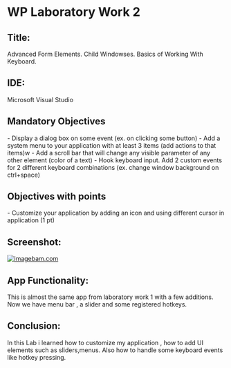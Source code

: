 <h1> WP Laboratory Work 2 </h1>
<h2>Title:</h2>
Advanced Form Elements. Child Windowses. Basics of Working With Keyboard.
<h2>IDE:</h2> Microsoft Visual Studio

<h2> Mandatory Objectives </h2>
- Display a dialog box on some event (ex. on clicking some button)
-  Add a system menu to your application with at least 3 items (add actions to that items)w
- Add a scroll bar that will change any visible parameter of any other element (color of a text) 
- Hook keyboard input. Add 2 custom events for 2 different keyboard combinations (ex. change window background on ctrl+space)

<h2> Objectives with points </h2>
- Customize your application by adding an icon and using different cursor in application (1 pt)

<h2> Screenshot: </h2>
<a href="http://www.imagebam.com/image/1e5cd9353481963" target="_blank"><img src="http://thumbnails109.imagebam.com/35349/1e5cd9353481963.jpg" alt="imagebam.com"></a> 

<h2> App Functionality: </h2>
This is almost the same app from laboratory work 1 with a few additions. Now we have menu bar , a slider and some registered hotkeys.

<h2> Conclusion: </h2>
In this Lab i learned how to customize my application , how to add UI elements such as sliders,menus. Also how to handle some keyboard events like hotkey pressing.
